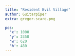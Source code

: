 ```yaml
---
title: "Resident Evil Village"
author: Guitarpiper
extra: gregor-scare.png

pos:
  'x': 1000
  'y': 2350
  'w': 620
  'h': 480
---
```

